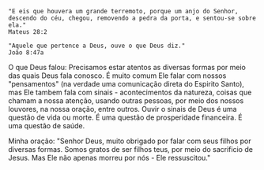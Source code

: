 ```
"E eis que houvera um grande terremoto, porque um anjo do Senhor, descendo do céu, chegou, removendo a pedra da porta, e sentou-se sobre ela."
Mateus 28:2

"Aquele que pertence a Deus, ouve o que Deus diz."
João 8:47a
```

O que Deus falou:
Precisamos estar atentos as diversas formas por meio das quais Deus fala conosco. É muito comum Ele falar com nossos "pensamentos" (na verdade uma comunicação direta do Espirito Santo), mas Ele tambem fala com sinais - acontecimentos da natureza, coisas que chamam a nossa atenção, usando outras pessoas, por meio dos nossos louvores, na nossa oração, entre outros.
Ouvir o sinais de Deus é uma questão de vida ou morte. É uma questão de prosperidade financeira. É uma questão de saúde.

Minha oração:
"Senhor Deus, muito obrigado por falar com seus filhos por diversas formas. Somos gratos de ser filhos teus, por meio do sacrificio de Jesus. Mas Ele não apenas morreu por nós - Ele ressuscitou."
